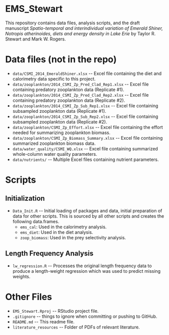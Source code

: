 EMS_Stewart
==========

This repository contains data files, analysis scripts, and the draft manuscript *Spatio-temporal and interindividual variation of Emerald Shiner, Notropis atherinoides, diets and energy density in Lake Erie* by Taylor R. Stewart and Mark W. Rogers.


# Data files (not in the repo)
* `data/CSMI_2014_EmeraldShiner.xlsx` -- Excel file containing the diet and calorimetry data specific to this project.
* `data/zooplankton/2014_CSMI_Zp_Pred_Clad_Rep1.xlsx` -- Excel file containing predatory zooplankton data (Replicate #1).
* `data/zooplankton/2014_CSMI_Zp_Pred_Clad_Rep2.xlsx` -- Excel file containing predatory zooplankton data (Replicate #2).
* `data/zooplankton/2014_CSMI_Zp_Sub_Rep1.xlsx` -- Excel file containing subsampled zooplankton data (Replicate #1).
* `data/zooplankton/2014_CSMI_Zp_Sub_Rep2.xlsx` -- Excel file containing subsampled zooplankton data (Replicate #2).
* `data/zooplankton/CSMI_Zp_Effort.xlsx` -- Excel file containing the effort needed for summarizing zooplankton biomass.
* `data/zooplankton/CSMI_Zp_Biomass_Summary.xlsx` -- Excel file containing summarized zooplankton biomass data.
* `data/water_quality/CSMI_WQ.xlsx` -- Excel file containing summarized whole-column water quality parameters.
* `data/nutrients/` -- Multiple Excel files containing nutrient parameters.

# Scripts
## Initialization
* `Data_Init.R` -- Initial loading of packages and data, initial preparation of data for other scripts.  This is sourced by all other scripts and creates the following data.frames.
    * `ems_cal`: Used in the calorimetry analysis.
    * `ems_diet`: Used in the diet analysis.
    * `zoop_biomass`: Used in the prey selectivity analysis.

## Length Frequency Analysis
* `lw_regression.R` -- Processes the original length frequency data to produce a length-weight regression which was used to predict missing weights.


# Other Files
* `EMS_Stewart.Rproj` -- RStudio project file.
* `.gitignore` -- things to ignore when committing or pushing to GitHub.
* `README.md` -- This readme file.
* `literature_resources` -- Folder of PDFs of relevant literature.
